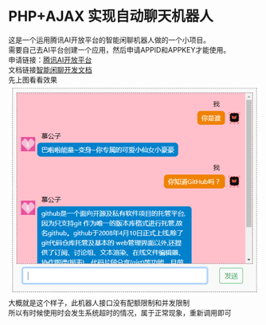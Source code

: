 # PHP+AJAX 实现自动聊天机器人
这是一个运用腾讯AI开放平台的智能闲聊机器人做的一个小项目。  
需要自己去AI平台创建一个应用，然后申请APPID和APPKEY才能使用。  
申请链接：[腾讯AI开放平台](https://ai.qq.com/)  
文档链接[智能闲聊开发文档](https://ai.qq.com/doc/nlpchat.shtml)  
先上图看看效果  
![聊天](https://raw.githubusercontent.com/MuGongziya/Chat-robot/master/images/liaotian.png)  
大概就是这个样子，此机器人接口没有配额限制和并发限制  
所以有时候使用时会发生系统超时的情况，属于正常现象，重新调用即可  
